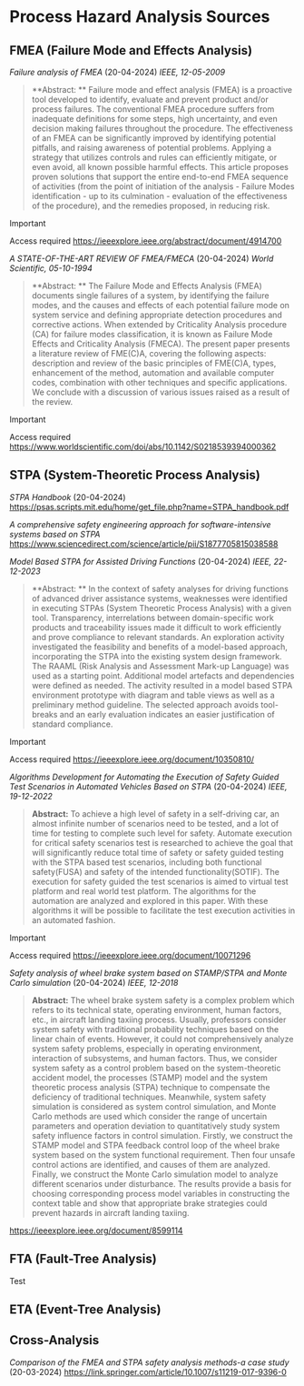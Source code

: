 # Process Hazard Analysis Sources

## FMEA (Failure Mode and Effects Analysis)
_Failure analysis of FMEA_ (20-04-2024)
_IEEE, 12-05-2009_
> **Abstract: ** Failure mode and effect analysis (FMEA) is a proactive tool developed to identify, evaluate and prevent product and/or process failures. The conventional FMEA procedure suffers from inadequate definitions for some steps, high uncertainty, and even decision making failures throughout the procedure. The effectiveness of an FMEA can be significantly improved by identifying potential pitfalls, and raising awareness of potential problems. Applying a strategy that utilizes controls and rules can efficiently mitigate, or even avoid, all known possible harmful effects. This article proposes proven solutions that support the entire end-to-end FMEA sequence of activities (from the point of initiation of the analysis - Failure Modes identification - up to its culmination - evaluation of the effectiveness of the procedure), and the remedies proposed, in reducing risk.

> [!IMPORTANT]
> Access required
https://ieeexplore.ieee.org/abstract/document/4914700


_A STATE-OF-THE-ART REVIEW OF FMEA/FMECA_ (20-04-2024)
_World Scientific, 05-10-1994_
> **Abstract: ** The Failure Mode and Effects Analysis (FMEA) documents single failures of a system, by identifying the failure modes, and the causes and effects of each potential failure mode on system service and defining appropriate detection procedures and corrective actions. When extended by Criticality Analysis procedure (CA) for failure modes classification, it is known as Failure Mode Effects and Criticality Analysis (FMECA). The present paper presents a literature review of FME(C)A, covering the following aspects: description and review of the basic principles of FME(C)A, types, enhancement of the method, automation and available computer codes, combination with other techniques and specific applications. We conclude with a discussion of various issues raised as a result of the review.

> [!IMPORTANT]
> Access required
https://www.worldscientific.com/doi/abs/10.1142/S0218539394000362

## STPA (System-Theoretic Process Analysis)
_STPA Handbook_ (20-04-2024)
https://psas.scripts.mit.edu/home/get_file.php?name=STPA_handbook.pdf


_A comprehensive safety engineering approach for software-intensive systems based on STPA_
https://www.sciencedirect.com/science/article/pii/S1877705815038588


_Model Based STPA for Assisted Driving Functions_ (20-04-2024)
_IEEE, 22-12-2023_
> **Abstract: ** In the context of safety analyses for driving functions of advanced driver assistance systems, weaknesses were identified in executing STPAs (System Theoretic Process Analysis) with a given tool. Transparency, interrelations between domain-specific work products and traceability issues made it difficult to work efficiently and prove compliance to relevant standards. An exploration activity investigated the feasibility and benefits of a model-based approach, incorporating the STPA into the existing system design framework. The RAAML (Risk Analysis and Assessment Mark-up Language) was used as a starting point. Additional model artefacts and dependencies were defined as needed. The activity resulted in a model based STPA environment prototype with diagram and table views as well as a preliminary method guideline. The selected approach avoids tool-breaks and an early evaluation indicates an easier justification of standard compliance.

> [!IMPORTANT]
> Access required
https://ieeexplore.ieee.org/document/10350810/


_Algorithms Development for Automating the Execution of Safety Guided Test Scenarios in Automated Vehicles Based on STPA_ (20-04-2024)
_IEEE, 19-12-2022_
> **Abstract:** To achieve a high level of safety in a self-driving car, an almost infinite number of scenarios need to be tested, and a lot of time for testing to complete such level for safety. Automate execution for critical safety scenarios test is researched to achieve the goal that will significantly reduce total time of safety or safety guided testing with the STPA based test scenarios, including both functional safety(FUSA) and safety of the intended functionality(SOTIF). The execution for safety guided the test scenarios is aimed to virtual test platform and real world test platform. The algorithms for the automation are analyzed and explored in this paper. With these algorithms it will be possible to facilitate the test execution activities in an automated fashion.

> [!IMPORTANT]
> Access required
https://ieeexplore.ieee.org/document/10071296


_Safety analysis of wheel brake system based on STAMP/STPA and Monte Carlo simulation_ (20-04-2024)
_IEEE, 12-2018_
> **Abstract:** The wheel brake system safety is a complex problem which refers to its technical state, operating environment, human factors, etc., in aircraft landing taxiing process. Usually, professors consider system safety with traditional probability techniques based on the linear chain of events. However, it could not comprehensively analyze system safety problems, especially in operating environment, interaction of subsystems, and human factors. Thus, we consider system safety as a control problem based on the system-theoretic accident model, the processes (STAMP) model and the system theoretic process analysis (STPA) technique to compensate the deficiency of traditional techniques. Meanwhile, system safety simulation is considered as system control simulation, and Monte Carlo methods are used which consider the range of uncertain parameters and operation deviation to quantitatively study system safety influence factors in control simulation. Firstly, we construct the STAMP model and STPA feedback control loop of the wheel brake system based on the system functional requirement. Then four unsafe control actions are identified, and causes of them are analyzed. Finally, we construct the Monte Carlo simulation model to analyze different scenarios under disturbance. The results provide a basis for choosing corresponding process model variables in constructing the context table and show that appropriate brake strategies could prevent hazards in aircraft landing taxiing.

https://ieeexplore.ieee.org/document/8599114


## FTA (Fault-Tree Analysis)

Test

## ETA	(Event-Tree Analysis)


## Cross-Analysis
_Comparison of the FMEA and STPA safety analysis methods-a case study_ (20-03-2024)
https://link.springer.com/article/10.1007/s11219-017-9396-0


